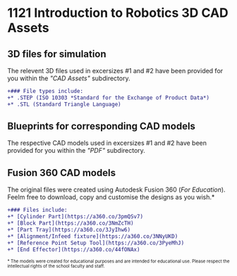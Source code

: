 # 1121 Introduction to Robotics 3D CAD Assets
## 3D files for simulation
The relevent 3D files used in excersizes #1 and #2 have been provided for you within the *"CAD Assets"* subdirectory.

```diff
+### File types include:
+* .STEP (ISO 10303 *Standard for the Exchange of Product Data*)
+* .STL (Standard Triangle Language)
```

## Blueprints for corresponding CAD models
The respective CAD models used in excersizes #1 and #2 have been provided for you within the *"PDF"* subdirectory.

## Fusion 360 CAD models
The original files were created using Autodesk Fusion 360 (*For Education*). Feelm free to download, copy and customise the designs as you wish.*


```diff
+### Files include:
+* [Cylinder Part](https://a360.co/3pmQSv7)
+* [Block Part](https://a360.co/3NmZcTH)
+* [Part Tray](https://a360.co/3JyIhw6)
+* [Alignment/Infeed fixture](https://a360.co/3NNyUKD)
+* [Reference Point Setup Tool](https://a360.co/3PyeMhJ)
+* [End Effector](https://a360.co/44fONAx)
```

<sup><sub>* The models were created for educational purposes and are intended for educational use. Please respect the intellectual rights of the school faculty and staff.</sub></sup>